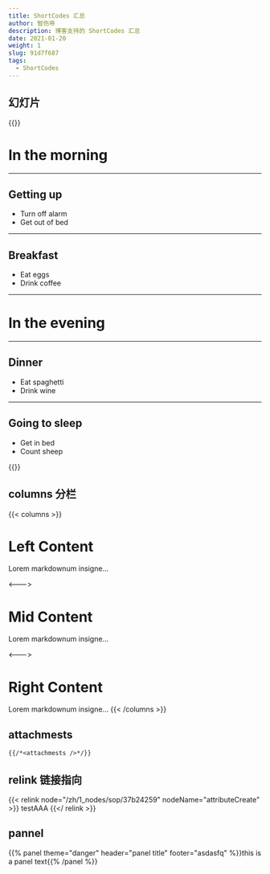 ```yaml
---
title: ShortCodes 汇总
author: 智伤帝
description: 博客支持的 ShortCodes 汇总
date: 2021-01-20
weight: 1
slug: 91d7f687
tags: 
  - ShortCodes
---
```


## 幻灯片

{{<revealjs theme="moon" progress="true">}}

# In the morning

___


## Getting up

- Turn off alarm
- Get out of bed

___

## Breakfast

- Eat eggs
- Drink coffee

---

# In the evening

___

## Dinner

- Eat spaghetti
- Drink wine

___

## Going to sleep

- Get in bed
- Count sheep

{{</revealjs>}}


## columns 分栏

{{< columns >}} <!-- begin columns block -->
# Left Content
Lorem markdownum insigne...

<---> <!-- magic separator, between columns -->

# Mid Content
Lorem markdownum insigne...

<---> <!-- magic separator, between columns -->

# Right Content
Lorem markdownum insigne...
{{< /columns >}}

## attachmests

```
{{/*<attachmests />*/}}
```

## relink 链接指向

{{< relink node="/zh/1_nodes/sop/37b24259" nodeName="attributeCreate" >}} 
testAAA
{{</ relink >}}


## pannel

{{% panel theme="danger" header="panel title" footer="asdasfq" %}}this is a panel text{{% /panel %}}

